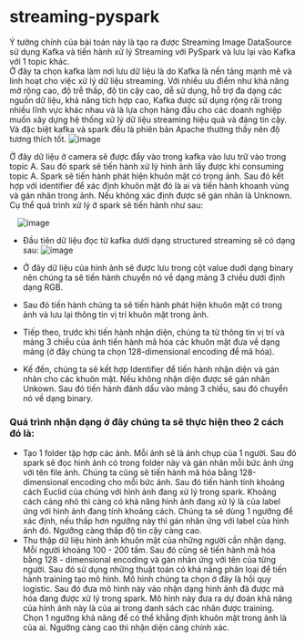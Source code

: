 # streaming-pyspark
 Ý tưởng chính của bài toán này là tạo ra được Streaming Image DataSource sử dụng Kafka và tiến hành xử lý Streaming với PySpark và lưu lại vào Kafka với 1 topic khác. <br>
Ở đây ta chọn kafka làm nơi lưu dữ liệu là do Kafka là nền tảng mạnh mẽ và linh hoạt cho việc xử lý dữ liệu streaming. Với nhiều ưu điểm như khả năng mở rộng cao, độ trễ thấp, độ tin cậy cao, dễ sử dụng, hỗ trợ đa dạng các nguồn dữ liệu, khả năng tích hợp cao, Kafka được sử dụng rộng rãi trong nhiều lĩnh vực khác nhau và là lựa chọn hàng đầu cho các doanh nghiệp muốn xây dựng hệ thống xử lý dữ liệu streaming hiệu quả và đáng tin cậy. Và đặc biệt kafka và spark đều là phiên bản Apache thường thấy nên độ tương thích tốt.
 ![image](https://github.com/ntp2003/streaming-pyspark/assets/95475230/3e4d8665-f919-419b-a51e-f91760072249)

Ở đây dữ liệu ở camera sẽ được đẩy vào trong kafka vào lưu trữ vào trong topic A. Sau đó spark sẽ tiến hành xử lý hình ảnh lấy được khi consuming topic A. Spark sẽ tiến hành phát hiện khuôn mặt có trong ảnh. Sau đó kết hợp với identifier để xác định khuôn mặt đó là ai và tiến hành khoanh vùng và gán nhãn trong ảnh. Nếu không xác định được sẽ gán nhãn là Unknown.
Cụ thể quá trình xử lý ở spark sẽ tiến hành như sau:
 
 ![image](https://github.com/ntp2003/streaming-pyspark/assets/95475230/a28daec8-a2a8-4ff4-bdc5-3081b9c866aa)

-	Đầu tiên dữ liệu đọc từ kafka dưới dạng structured streaming sẽ có dạng sau:
 ![image](https://github.com/ntp2003/streaming-pyspark/assets/95475230/cf586709-1b66-464a-a8a0-6e10f660e8fe)

-	Ở đây dữ liệu của hình ảnh sẽ được lưu trong cột value duới dạng binary nên chúng ta sẽ tiến hành chuyển nó về dạng mảng 3 chiều dưới định dạng RGB.
-	Sau đó tiến hành chúng ta sẽ tiến hành phát hiện khuôn mặt có trong ảnh và lưu lại thông tin vị trí khuôn mặt trong ảnh.
-	Tiếp theo, trước khi tiến hành nhận diện, chúng ta từ thông tin vị trí và mảng 3 chiều của ảnh tiến hành mã hóa các khuôn mặt đưa về dạng mảng (ở đây chúng ta chọn 128-dimensional encoding để mã hóa).
-	Kế đến, chúng ta sẽ kết hợp Identifier để tiến hành nhận diện và gán nhãn cho các khuôn mặt. Nếu không nhận diện được sẽ gán nhãn Unkown. Sau đó tiến hành đánh dấu vào mảng 3 chiều, sau đó chuyển nó về dạng binary. <br>
### Quá trình nhận dạng ở đây chúng ta sẽ thực hiện theo 2 cách đó là:
-	Tạo 1 folder tập hợp các ảnh. Mỗi ảnh sẽ là ảnh chụp của 1 người. Sau đó spark sẽ đọc hình ảnh có trong folder này và gán nhãn mỗi bức ảnh ứng với tên file ảnh. Chúng ta cũng sẽ tiến hành mã hóa bằng 128-dimensional encoding cho mỗi bức ảnh. Sau đó tiến hành tính khoảng cách Euclid của chúng với hình ảnh đang xử lý trong spark. Khoảng cách càng nhỏ thì càng có khả năng hình ảnh đang xử lý là của label ứng với hình ảnh đang tính khoảng cách. Chúng ta sẽ dùng 1 ngưỡng để xác định, nếu thấp hơn ngưỡng này thì gán nhãn ứng với label của hình ảnh đó. Ngưỡng càng thấp độ tin cậy càng cao.
- Thu thập dữ liệu hình ảnh khuôn mặt của những người cần nhận dạng. Mỗi người khoảng 100 - 200 tấm. Sau đó cũng sẽ tiến hành mã hóa bằng 128 - dimensional encoding và gán nhãn ứng với tên của từng người. Sau đó sử dụng những thuật toán có khả năng phân loại để tiến hành training tạo mô hình. Mô hình chúng ta chọn ở đây là hồi quy logistic. Sau đó đưa mô hình này vào nhận dạng hình ảnh đã được mã hóa đang được xử lý trong spark. Mô hình này đưa ra dự đoán khả năng của hỉnh ảnh này là của ai trong danh sách các nhãn được training. Chọn 1 ngưỡng khả năng để có thể khẳng định khuôn mặt trong ảnh là của ai. Ngưỡng càng cao thì nhận diện càng chính xác.

